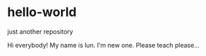 # hello-world
just another repository

Hi everybody!
My name is lun. I'm new one.
Please teach please...
